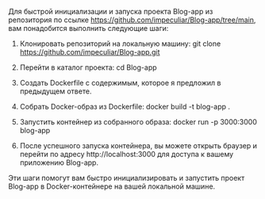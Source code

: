 Для быстрой инициализации и запуска проекта Blog-app из репозитория по ссылке https://github.com/impeculiar/Blog-app/tree/main, вам понадобится выполнить следующие шаги:

1. Клонировать репозиторий на локальную машину:
git clone https://github.com/impeculiar/Blog-app.git


2. Перейти в каталог проекта:
cd Blog-app


3. Создать Dockerfile с содержимым, которое я предложил в предыдущем ответе.

4. Собрать Docker-образ из Dockerfile:
docker build -t blog-app .


5. Запустить контейнер из собранного образа:
docker run -p 3000:3000 blog-app


6. После успешного запуска контейнера, вы можете открыть браузер и перейти по адресу http://localhost:3000 для доступа к вашему приложению Blog-app.

Эти шаги помогут вам быстро инициализировать и запустить проект Blog-app в Docker-контейнере на вашей локальной машине.
